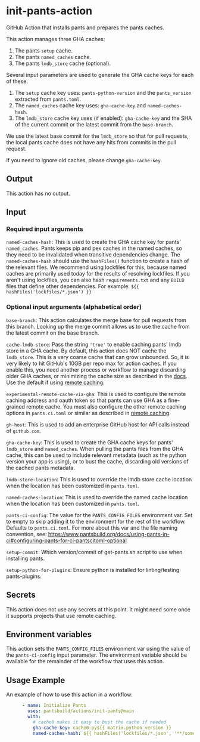 # init-pants-action

GitHub Action that installs pants and prepares the pants caches.

This action manages three GHA caches:
1. The pants `setup` cache.
2. The pants `named_caches` cache.
3. The pants `lmdb_store` cache (optional).

Several input parameters are used to generate the GHA cache keys for each of these.

1. The `setup` cache key uses:
   `pants-python-version` and the `pants_version` extracted from `pants.toml`.
2. The `named_caches` cache key uses:
   `gha-cache-key` and `named-caches-hash`.
3. The `lmdb_store` cache key uses (if enabled):
   `gha-cache-key` and the SHA of the current commit or the latest commit from the `base-branch`.

We use the latest base commit for the `lmdb_store` so that for pull requests,
the local pants cache does not have any hits from commits in the pull request.

If you need to ignore old caches, please change `gha-cache-key`.

## Output

This action has no output.

## Input

### Required input arguments

`named-caches-hash`: This is used to create the GHA cache key for pants' `named_caches`.
Pants keeps pip and pex caches in the named caches, so they need to be invalidated
when transitive dependencies change. The `named-caches-hash` should use the
`hashFiles()` function to create a hash of the relevant files. We recommend using
lockfiles for this, because named caches are primarily used today for the results of
resolving lockfiles. If you aren't using lockfiles, you can also hash
`requirements.txt` and any `BUILD` files that define other dependencies.
For example: `${{ hashFiles('lockfiles/*.json') }}`

### Optional input arguments (alphabetical order)

`base-branch`: This action calculates the merge base for pull requests from this branch.
Looking up the merge commit allows us to use the cache from the latest commit on the base branch.

`cache-lmdb-store`: Pass the string `'true'` to enable caching pants' lmdb store in
a GHA cache. By default, this action does NOT cache the `lmdb_store`.
This is a very coarse cache that can grow unbounded. So, it is very likely to hit
GitHub's 10GB per repo max for action caches. If you enable this, you need another
process or workflow to manage discarding older GHA caches, or minimizing the cache size
as described in the [docs](https://www.pantsbuild.org/docs/using-pants-in-ci).
Use the default if using [remote caching](https://www.pantsbuild.org/docs/remote-caching).

`experimental-remote-cache-via-gha`: This is used to configure the remote caching address
and oauth token so that pants can use GHA as a fine-grained remote cache. You must also
configure the other remote caching options in `pants.ci.toml` or similar as described in
[remote caching](https://www.pantsbuild.org/2.20/docs/using-pants/remote-caching-and-execution/remote-caching#github-actions-cache).

`gh-host`: This is used to add an enterprise GitHub host for API calls instead of `github.com`.

`gha-cache-key`: This is used to create the GHA cache keys for pants' `lmdb_store`
and `named_caches`. When pulling the pants files from the GHA cache,
this can be used to include relevant metadata (such as the python version your app is using),
or to bust the cache, discarding old versions of the cached pants metadata.

`lmdb-store-location`: This is used to override the lmdb store cache location when the location
has been customized in `pants.toml`.

`named-caches-location`: This is used to override the named cache location when the location
has been customized in `pants.toml`.

`pants-ci-config`: The value for the `PANTS_CONFIG_FILES` environment var.
Set to empty to skip adding it to the environment for the rest of the workflow.
Defaults to `pants.ci.toml`.
For more about this var and the file naming convention, see:
https://www.pantsbuild.org/docs/using-pants-in-ci#configuring-pants-for-ci-pantscitoml-optional

`setup-commit`: Which version/commit of get-pants.sh script to use when installing pants.

`setup-python-for-plugins`: Ensure python is installed for linting/testing pants-plugins.

## Secrets

This action does not use any secrets at this point. It might need some once it supports projects that use remote caching.

## Environment variables

This action sets the `PANTS_CONFIG_FILES` environment var using the value of the `pants-ci-config` input parameter.
The environment variable should be available for the remainder of the workflow that uses this action.

## Usage Example

An example of how to use this action in a workflow:

```yaml
      - name: Initialize Pants
        uses: pantsbuild/actions/init-pants@main
        with:
          # cache0 makes it easy to bust the cache if needed
          gha-cache-key: cache0-py${{ matrix.python_version }}
          named-caches-hash: ${{ hashFiles('lockfiles/*.json', '**/something-else.lock') }}
```
